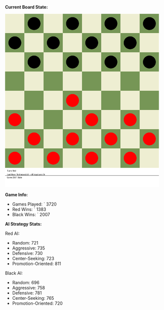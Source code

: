 
**Current Board State:**  
<!-- START_GIF -->
![Checkers Game](./checkers_game.gif)
<!-- END_GIF -->

**Game Info:**  
- Games Played: `<!-- GAMES_PLAYED --> 3720
- Red Wins: `<!-- RED_WINS --> 1383
- Black Wins: `<!-- BLACK_WINS --> 2007

<!-- AI_STATS -->
**AI Strategy Stats:**

Red AI:
- Random: 721
- Aggressive: 735
- Defensive: 730
- Center-Seeking: 723
- Promotion-Oriented: 811

Black AI:
- Random: 696
- Aggressive: 758
- Defensive: 781
- Center-Seeking: 765
- Promotion-Oriented: 720
